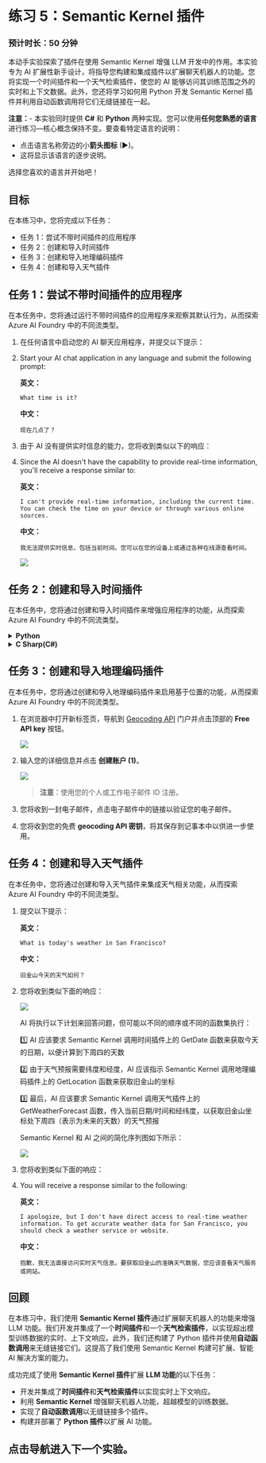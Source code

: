 # 练习 5：Semantic Kernel 插件

### 预计时长：50 分钟

本动手实验探索了插件在使用 Semantic Kernel 增强 LLM 开发中的作用。本实验专为 AI 扩展性新手设计，将指导您构建和集成插件以扩展聊天机器人的功能。您将实现一个时间插件和一个天气检索插件，使您的 AI 能够访问其训练范围之外的实时和上下文数据。此外，您还将学习如何用 Python 开发 Semantic Kernel 插件并利用自动函数调用将它们无缝链接在一起。

**注意：**- 本实验同时提供 **C#** 和 **Python** 两种实现。您可以使用**任何您熟悉的语言**进行练习—核心概念保持不变。要查看特定语言的说明：
- 点击语言名称旁边的小**箭头图标** (▶)。
- 这将显示该语言的逐步说明。

选择您喜欢的语言并开始吧！

## 目标
在本练习中，您将完成以下任务：
- 任务 1：尝试不带时间插件的应用程序
- 任务 2：创建和导入时间插件
- 任务 3：创建和导入地理编码插件
- 任务 4：创建和导入天气插件

## 任务 1：尝试不带时间插件的应用程序

在本任务中，您将通过运行不带时间插件的应用程序来观察其默认行为，从而探索 Azure AI Foundry 中的不同流类型。

1. 在任何语言中启动您的 AI 聊天应用程序，并提交以下提示：
1. Start your AI chat application in any language and submit the following prompt:

    **英文：**
    ```
    What time is it?
    ```
    **中文：**
    ```
    现在几点了？
    ```

2. 由于 AI 没有提供实时信息的能力，您将收到类似以下的响应：
2. Since the AI doesn't have the capability to provide real-time information, you'll receive a response similar to:

    **英文：**
    ```
    I can't provide real-time information, including the current time. You can check the time on your device or through various online sources.
    ```
    **中文：**
    ```
    我无法提供实时信息，包括当前时间。您可以在您的设备上或通过各种在线源查看时间。
    ```

    ![](./media/image_043.png)

## 任务 2：创建和导入时间插件

在本任务中，您将通过创建和导入时间插件来增强应用程序的功能，从而探索 Azure AI Foundry 中的不同流类型。

<details>
<summary><strong>Python</strong></summary>

1. 导航到 `Python>src>plugins` 目录并创建一个名为 **time_plugin.py (1)** 的新文件。

    ![](./media/image_044.png)
1. 在文件中添加以下代码：

    ```
    from datetime import datetime
    from typing import Annotated
    from semantic_kernel.functions import kernel_function

    class TimePlugin:
        @kernel_function()
        def current_time(self) -> str:
            return datetime.now().strftime("%Y-%m-%d %H:%M:%S")

        @kernel_function()
        def get_year(self, date_str: Annotated[str, "The date string in format YYYY-MM-DD"] = None) -> str:
            if date_str is None:
                return str(datetime.now().year)
            
            try:
                date_obj = datetime.strptime(date_str, "%Y-%m-%d")
                return str(date_obj.year)
            except ValueError:
                return "Invalid date format. Please use YYYY-MM-DD."

        @kernel_function()
        def get_month(self, date_str: Annotated[str, "The date string in format YYYY-MM-DD"] = None) -> str:
            if date_str is None:
                return datetime.now().strftime("%B")
            
            try:
                date_obj = datetime.strptime(date_str, "%Y-%m-%d")
                return date_obj.strftime("%B")  # Full month name
            except ValueError:
                return "Invalid date format. Please use YYYY-MM-DD."

        @kernel_function()
        def get_day_of_week(self, date_str: Annotated[str, "The date string in format YYYY-MM-DD"] = None) -> str:
            if date_str is None:
                return datetime.now().strftime("%A")
            
            try:
                date_obj = datetime.strptime(date_str, "%Y-%m-%d")
                return date_obj.strftime("%A")  # Full weekday name
            except ValueError:
                return "Invalid date format. Please use YYYY-MM-DD."
    ```
1. 保存文件。
1. 导航到 `Python>src` 目录并打开 **chat.py** 文件。

    ![](./media/image_030.png)
1. 在文件的 `#Import Modules` 部分添加以下代码。
    ```
    from semantic_kernel.connectors.ai.open_ai.prompt_execution_settings.azure_chat_prompt_execution_settings import (
        AzureChatPromptExecutionSettings,
    )
    from plugins.time_plugin import TimePlugin
    ```
    
    ![](./media/image_045.png)
1. 在文件的 `#Challenge 03 - Create Prompt Execution Settings` 部分添加以下代码。
    ```
    execution_settings = AzureChatPromptExecutionSettings()
    execution_settings.function_choice_behavior = FunctionChoiceBehavior.Auto()
    logger.info("Automatic function calling enabled")
    ```

    ![](./media/image_046.png)
1. 在文件的 `# Placeholder for Time plugin` 部分添加以下代码。
    ```
    time_plugin = TimePlugin()
    kernel.add_plugin(time_plugin, plugin_name="TimePlugin")
    logger.info("Time plugin loaded")
    ```

    ![](./media/placeholder.png)

1. 搜索（使用 Ctrl+F）并删除以下代码块，因为我们将启用自动函数调用，不再需要它：
    ```
    execution_settings = kernel.get_prompt_execution_settings_from_service_id("chat-service")
    ```
    >**注意**：您需要从两个代码块中删除它，一个在 **def initialize_kernel():** 函数内，另一个在 **global chat_history** 代码块中。
1. 如果遇到任何缩进错误，请使用以下 URL 中的代码：
    ```
    https://raw.githubusercontent.com/CloudLabsAI-Azure/ai-developer/refs/heads/prod/CodeBase/python/lab-03_time_plugin.py
    ```
1. 保存文件。
1. 右键点击左侧窗格中的 `Python>src` 并选择 **在集成终端中打开**。

    ![](./media/image_035.png)
1. 使用以下命令运行应用程序：
    ```
    streamlit run app.py
    ```
1. 如果应用程序没有在浏览器中自动打开，您可以使用以下 **URL** 访问：
    ```
    http://localhost:8501
    ```
1. 提交以下提示：

    **英文**
    ```
    What time is it?
    ```

    **中文**
    ```
    现在几点了？
    ```

1. 由于 AI 现在有了 **时间插件**，它将能够提供实时信息，您将收到类似以下的响应：

    **英文**
    ```
    The current time is 3:43 PM on January 23, 2025.
    ```

    **中文**
    ```
    现在是2025年1月23日下午3:43。
    ```

    ![](./media/image_048.png)
</details>

<details>
<summary><strong>C Sharp(C#)</strong></summary>

1. 导航到 `Dotnet>src>BlazorAI>Plugins` 目录并创建一个名为 **TimePlugin.cs** 的新文件。

    ![](./media/image_049.png)
1. 在文件中添加以下代码：
    ```
    using System;
    using System.ComponentModel;
    using System.Globalization;
    using Microsoft.SemanticKernel;

    namespace BlazorAI.Plugins
    {
        public class TimePlugin
        {        
            [KernelFunction("current_time")]
            [Description("Gets the current date and time from the server. Use this directly when the user asks what time it is or wants to know the current date.")]
            public string CurrentTime()
            {
                return DateTime.Now.ToString("yyyy-MM-dd HH:mm:ss");
            }

            [KernelFunction("get_current_time")]
            [Description("Gets the current date and time from the server's system clock. Use this directly without asking the user for their location.")]
            public string GetCurrentTime()
            {
                return DateTime.Now.ToString("yyyy-MM-dd HH:mm:ss");
            }
            
            [KernelFunction("get_year")]
            [Description("Extract the year from a date string or get the current year from the system clock. Examples: 'What year is it now?' or 'What year is 2023-05-15?'")]
            public string GetYear(
                [Description("The date string. Accepts formats like YYYY-MM-DD, MM/DD/YYYY, etc. If not provided, uses the server's current date.")] 
                string? dateStr = null)
            {
                if (string.IsNullOrEmpty(dateStr))
                {
                    return DateTime.Now.Year.ToString();
                }

                DateTime date;
                if (TryParseDate(dateStr, out date))
                {
                    return date.Year.ToString();
                }
                
                return $"Could not parse '{dateStr}' as a valid date. Please provide a date in a standard format like YYYY-MM-DD or MM/DD/YYYY.";
            }
            
            [KernelFunction("get_month")]
            [Description("Extract the month name from a date string or get the current month from the system clock. Examples: 'What month is it now?' or 'What month is 2023-05-15?'")]
            public string GetMonth(
                [Description("The date string. Accepts formats like YYYY-MM-DD, MM/DD/YYYY, etc. If not provided, uses the server's current date.")] 
                string? dateStr = null)
            {
                if (string.IsNullOrEmpty(dateStr))
                {
                    return DateTime.Now.ToString("MMMM");
                }
                
                DateTime date;
                if (TryParseDate(dateStr, out date))
                {
                    return date.ToString("MMMM"); // Full month name
                }
                
                return $"Could not parse '{dateStr}' as a valid date. Please provide a date in a standard format like YYYY-MM-DD or MM/DD/YYYY.";
            }
            
            [KernelFunction("get_day_of_week")]
            [Description("Get the day of week from the server's system clock or for a specific date. Examples: 'What day is it today?' or 'What day of the week is 2023-05-15?'")]
            public string GetDayOfWeek(
                [Description("The date string. Accepts formats like YYYY-MM-DD, MM/DD/YYYY, etc. If not provided, uses the server's current date.")] 
                string? dateStr = null)
            {
                if (string.IsNullOrEmpty(dateStr))
                {
                    return DateTime.Now.ToString("dddd");
                }
                
                DateTime date;
                if (TryParseDate(dateStr, out date))
                {
                    return date.ToString("dddd"); // Full day name
                }
                
                return $"Could not parse '{dateStr}' as a valid date. Please provide a date in a standard format like YYYY-MM-DD or MM/DD/YYYY.";
            }

            private bool TryParseDate(string dateStr, out DateTime result)
            {
                string[] formats = { 
                    "yyyy-MM-dd", "MM/dd/yyyy", "dd/MM/yyyy", 
                    "M/d/yyyy", "d/M/yyyy", "MMM d, yyyy", 
                    "MMMM d, yyyy", "yyyy/MM/dd", "dd-MMM-yyyy"
                };
                
                return DateTime.TryParseExact(
                    dateStr, 
                    formats, 
                    CultureInfo.InvariantCulture,
                    DateTimeStyles.None, 
                    out result) || DateTime.TryParse(dateStr, out result);
            }
        }
    }
    ```
1. 保存文件。
1. 导航到 `Dotnet>src>BlazorAI>Components>Pages` 目录并打开 **Chat.razor.cs** 文件。

    ![](./media/image_038.png)
1. 在文件的 `// Import Models` 部分添加以下代码。
    ```
    using Microsoft.SemanticKernel.Connectors.OpenAI;
    using BlazorAI.Plugins;
    using System;
    ```

    ![](./media/image_050.png)
1. 搜索 **private Kernel? kernel;**（使用 Ctrl+F）并在其下方添加以下代码：
    ```
    private OpenAIPromptExecutionSettings? promptSettings;
    ```

    ![](./media/image_051.png)
1. 搜索 **chatHistory = [];**（使用 Ctrl+F）并用以下代码更新该行：
    ```
    chatHistory = new ChatHistory();
    ```

    ![](./media/image_052.png)
1. 在文件的 `// Challenge 03 - Create OpenAIPromptExecutionSettings` (1) 部分添加以下代码。
    ```
    promptSettings = new OpenAIPromptExecutionSettings
    {
        ToolCallBehavior = ToolCallBehavior.AutoInvokeKernelFunctions,
        Temperature = 0.7,
        TopP = 0.95,
        MaxTokens = 800
    };
    ```

    ![](./media/image_053.png)
1. 在文件的 `// Challenge 03 - Add Time Plugin` 部分添加以下代码。
    ```
    var timePlugin = new Plugins.TimePlugin();
    kernel.ImportPluginFromObject(timePlugin, "TimePlugin");
    ```

    ![](./media/image_054.png)
1. 搜索 **var assistantResponse = await chatCompletionService.GetChatMessageContentAsync**（使用 Ctrl+F）并在 chatHistory 和 kernel 之间添加以下代码行：
    ```
    executionSettings: promptSettings,
    ```
    >**注意**：最终的代码片段将类似于以下代码：
    ```
    var assistantResponse = await chatCompletionService.GetChatMessageContentAsync(
        chatHistory: chatHistory,
        executionSettings: promptSettings,
        kernel: kernel);
    ```
    
    ![](./media/image_055.png)
1. 如果遇到任何缩进错误，请使用以下 URL 中的代码：
    ```
    https://raw.githubusercontent.com/CloudLabsAI-Azure/ai-developer/refs/heads/prod/CodeBase/c%23/lab-03_time_plugin.cs
    ```
1. 保存文件。
1. 右键点击左侧窗格中的 `Dotnet>src>Aspire>Aspire.AppHost` 并选择 **在集成终端中打开**。

    ![](./media/image_040.png)
1. 使用以下命令运行应用程序：
    ```
    dotnet run
    ```
1. 在浏览器中打开新标签页并导航到 **blazor-aichat** 的链接，即 **https://localhost:7118/**。
1. 提交以下提示：

    **英文**
    ```
    What time is it?
    ```

    **中文**
    ```
    现在几点了？
    ```
1. 由于 AI 现在有了 **时间插件**，它将能够提供实时信息，您将收到类似以下的响应：

    **英文**
    ```
    The current time is 3:43 PM on January 23, 2025.
    ```

    **中文**
    ```
    现在是2025年1月23日下午3:43。
    ```

    ![](./media/image_056.png)
</details> 

## 任务 3：创建和导入地理编码插件

在本任务中，您将通过创建和导入地理编码插件来启用基于位置的功能，从而探索 Azure AI Foundry 中的不同流类型。

1. 在浏览器中打开新标签页，导航到 [Geocoding API](https://geocode.maps.co/) 门户并点击顶部的 **Free API key** 按钮。

    ![](./media/image_057.png)
1. 输入您的详细信息并点击 **创建账户 (1)**。

    ![](./media/image_058.png)
    >**注意**：使用您的个人或工作电子邮件 ID 注册。
1. 您将收到一封电子邮件，点击电子邮件中的链接以验证您的电子邮件。
1. 您将收到您的免费 **geocoding API 密钥**，将其保存到记事本中以供进一步使用。

## 任务 4：创建和导入天气插件

在本任务中，您将通过创建和导入天气插件来集成天气相关功能，从而探索 Azure AI Foundry 中的不同流类型。

1. 提交以下提示：

    **英文：**
    ```
    What is today's weather in San Francisco?
    ```
    **中文：**
    ```
    旧金山今天的天气如何？
    ```

2. 您将收到类似下面的响应：

    ![](./media/image_069.png)

    AI 将执行以下计划来回答问题，但可能以不同的顺序或不同的函数集执行：

    1️⃣ AI 应该要求 Semantic Kernel 调用时间插件上的 GetDate 函数来获取今天的日期，以便计算到下周四的天数

    2️⃣ 由于天气预报需要纬度和经度，AI 应该指示 Semantic Kernel 调用地理编码插件上的 GetLocation 函数来获取旧金山的坐标

    3️⃣ 最后，AI 应该要求 Semantic Kernel 调用天气插件上的 GetWeatherForecast 函数，传入当前日期/时间和经纬度，以获取旧金山坐标处下周四（表示为未来的天数）的天气预报

    Semantic Kernel 和 AI 之间的简化序列图如下所示：

    ![](./media/seq_diag.png)

2. 您将收到类似下面的响应：
2. You will receive a response similar to the following:

    **英文：**
    ```
    I apologize, but I don't have direct access to real-time weather information. To get accurate weather data for San Francisco, you should check a weather service or website.
    ```
    **中文：**
    ```
    抱歉，我无法直接访问实时天气信息。要获取旧金山的准确天气数据，您应该查看天气服务或网站。
    ```

## 回顾

在本练习中，我们使用 **Semantic Kernel 插件**通过扩展聊天机器人的功能来增强 LLM 功能。我们开发并集成了一个**时间插件**和一个**天气检索插件**，以实现超出模型训练数据的实时、上下文响应。此外，我们还构建了 Python 插件并使用**自动函数调用**来无缝链接它们。这提高了我们使用 Semantic Kernel 构建可扩展、智能 AI 解决方案的能力。

成功完成了使用 **Semantic Kernel 插件**扩展 **LLM 功能**的以下任务：  

- 开发并集成了**时间插件**和**天气检索插件**以实现实时上下文响应。  
- 利用 **Semantic Kernel** 增强聊天机器人功能，超越模型的训练数据。  
- 实现了**自动函数调用**以无缝链接多个插件。  
- 构建并部署了 **Python 插件**以扩展 AI 功能。  

## 点击导航进入下一个实验。 
